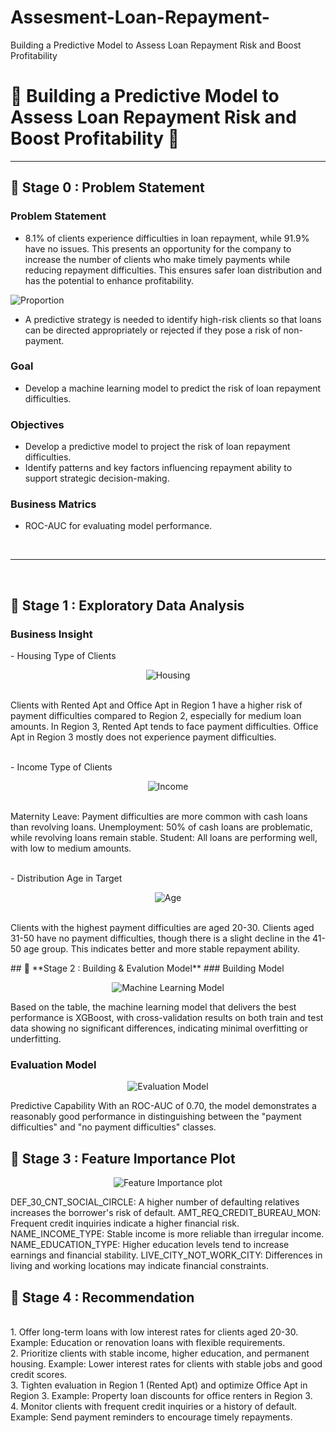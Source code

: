 # Assesment-Loan-Repayment-
Building a Predictive Model to Assess Loan Repayment Risk and Boost Profitability


# 🛒 **Building a Predictive Model to Assess Loan Repayment Risk and Boost Profitability** 🛒
---
## 📂 **Stage 0 : Problem Statement**
### Problem Statement
- 8.1% of clients experience difficulties in loan repayment, while 91.9% have no issues. This presents an opportunity for the company to increase the number of clients who make timely payments while reducing repayment difficulties. This ensures safer loan distribution and has the potential to enhance profitability.
  <p align="center">
<img src="https://github.com/user-attachments/assets/4d96feab-b5ac-42e4-a8c4-2ee9eb8c5f34"
 alt="Proportion">
</p>

- A predictive strategy is needed to identify high-risk clients so that loans can be directed appropriately or rejected if they pose a risk of non-payment.

### Goal
- Develop a machine learning model to predict the risk of loan repayment difficulties.

### Objectives
- Develop a predictive model to project the risk of loan repayment difficulties.
- Identify patterns and key factors influencing repayment ability to support strategic decision-making.
  
### Business Matrics
-  ROC-AUC for evaluating model performance.
<br>

---
<br>

## 📂 **Stage 1 : Exploratory Data Analysis**
### Business Insight
<p>
- Housing Type of Clients
<p align="center">
<img src="https://github.com/user-attachments/assets/74705809-7685-46b8-b2e2-c66ba7a774ea"
 alt="Housing">
</p>
<br>
Clients with Rented Apt and Office Apt in Region 1 have a higher risk of payment difficulties compared to Region 2, especially for medium loan amounts.
In Region 3, Rented Apt tends to face payment difficulties.
Office Apt in Region 3 mostly does not experience payment difficulties.
</p>

<p>
<br>
- Income Type of Clients
<p align="center">
<img src="https://github.com/user-attachments/assets/0c528b8d-31ea-4c0f-9f07-c699b9bb7396"
 alt="Income">
</p>
<br>
Maternity Leave: Payment difficulties are more common with cash loans than revolving loans.
Unemployment: 50% of cash loans are problematic, while revolving loans remain stable.
Student: All loans are performing well, with low to medium amounts.
</p>

<p>
<br>
- Distribution Age in Target
<p align="center">
<img src="https://github.com/user-attachments/assets/1e6bf9f8-fd38-41c3-b943-af0e7abf521a"
 alt="Age">
</p>
<br>
Clients with the highest payment difficulties are aged 20-30.
Clients aged 31-50 have no payment difficulties, though there is a slight decline in the 41-50 age group. This indicates better and more stable repayment ability.
</p>
## 📂 **Stage 2 : Building & Evalution Model**
### Building Model
<p align="center">
<img src="https://github.com/user-attachments/assets/54690fc3-cb4e-463e-af4c-b8dd7fcea547"
 alt="Machine Learning Model">
</p>

Based on the table, the machine learning model that delivers the best performance is XGBoost, with cross-validation results on both train and test data showing no significant differences, indicating minimal overfitting or underfitting.
<br>


### Evaluation Model
<p align="center">
<img src="https://github.com/user-attachments/assets/96223e48-13f0-4be6-a778-f6f455753df7"
 alt="Evaluation Model">
</p>
Predictive Capability
With an ROC-AUC of 0.70, the model demonstrates a reasonably good performance in distinguishing between the "payment difficulties" and "no payment difficulties" classes.
<br>

## 📂 **Stage 3 : Feature Importance Plot**
<p align="center">
<img src="https://github.com/user-attachments/assets/863d1dd2-304a-4b78-85df-916db2225da9"
 alt="Feature Importance plot">
</p>
DEF_30_CNT_SOCIAL_CIRCLE: A higher number of defaulting relatives increases the borrower's risk of default.
AMT_REQ_CREDIT_BUREAU_MON: Frequent credit inquiries indicate a higher financial risk.
NAME_INCOME_TYPE: Stable income is more reliable than irregular income.
NAME_EDUCATION_TYPE: Higher education levels tend to increase earnings and financial stability.
LIVE_CITY_NOT_WORK_CITY: Differences in living and working locations may indicate financial constraints.
<br>

## 📂 **Stage 4 : Recommendation**
<br>
1. Offer long-term loans with low interest rates for clients aged 20-30.
Example: Education or renovation loans with flexible requirements.
<br>
2. Prioritize clients with stable income, higher education, and permanent housing.
Example: Lower interest rates for clients with stable jobs and good credit scores.
<br>
3. Tighten evaluation in Region 1 (Rented Apt) and optimize Office Apt in Region 3.
Example: Property loan discounts for office renters in Region 3.
<br>
4. Monitor clients with frequent credit inquiries or a history of default.
Example: Send payment reminders to encourage timely repayments.
